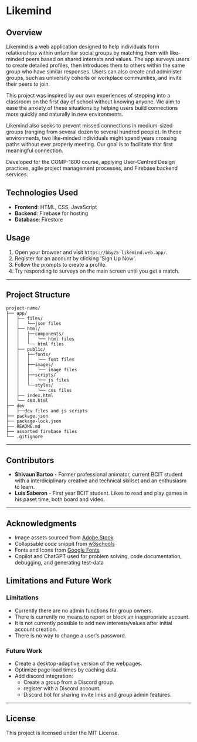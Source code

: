 # Likemind

## Overview

Likemind is a web application designed to help individuals form relationships within unfamiliar social groups by matching them with like-minded peers based on shared interests and values. The app surveys users to create detailed profiles, then introduces them to others within the same group who have similar responses. Users can also create and administer groups, such as university cohorts or workplace communities, and invite their peers to join.

This project was inspired by our own experiences of stepping into a classroom on the first day of school without knowing anyone. We aim to ease the anxiety of these situations by helping users build connections more quickly and naturally in new environments.

Likemind also seeks to prevent missed connections in medium-sized groups (ranging from several dozen to several hundred people). In these environments, two like-minded individuals might spend years crossing paths without ever properly meeting. Our goal is to facilitate that first meaningful connection.

Developed for the COMP-1800 course, applying User-Centred Design practices, agile project management processes, and Firebase backend services.

## Technologies Used

-   **Frontend**: HTML, CSS, JavaScript
-   **Backend**: Firebase for hosting
-   **Database**: Firestore

## Usage

1. Open your browser and visit `https://bby25-likemind.web.app/`.
2. Register for an account by clicking 'Sign Up Now'.
3. Follow the prompts to create a profile.
4. Try responding to surveys on the main screen until you get a match.

---

## Project Structure

```
project-name/
├── app/
│   ├── files/
│   │   └──json files
│   ├── html/
│   │   ├──components/
│   │   │   └── html files
│   │   └── html files
│   ├── public/
│   │   ├──fonts/
│   │   │   └── font files
│   │   ├──images/
│   │   │   └── image files
│   │   ├──scripts/
│   │   │   └── js files
│   │   └──styles/
│   │       └── css files
│   ├── index.html
│   └── 404.html
├── dev
│   ├──dev files and js scripts
├── package.json
├── package-lock.json
├── README.md
├── assorted firebase files
└── .gitignore
```

---

## Contributors

-   **Shivaun Bartoo** - Former professional animator, current BCIT student with a interdiciplinary creative and technical skillset and an enthusiasm to learn.
-   **Luis Saberon** - First year BCIT student. Likes to read and play games in his paset time, both board and video. 

---

## Acknowledgments

-   Image assets sourced from [Adobe Stock](https://stock.adobe.com/)
-   Collapsable code snippit from [w3schools](https://www.w3schools.com/howto/howto_js_collapsible.asp)
-   Fonts and Icons from [Google Fonts](https://fonts.google.com/)
-   Copilot and ChatGPT used for problem solving, code documentation, debugging, and generating test-data

## Limitations and Future Work

### Limitations

-   Currently there are no admin functions for group owners.
-   There is currently no means to report or block an inappropriate account.
-   It is not currently possible to add new interests/values after initial account creation.
-   There is no way to change a user's password.

### Future Work

-   Create a desktop-adaptive version of the webpages.
-   Optimize page load times by caching data.
-   Add discord integration:
    -   Create a group from a Discord group.
    -   register with a Discord account.
    -   Discord bot for sharing invite links and group admin features.

---

## License

This project is licensed under the MIT License.
